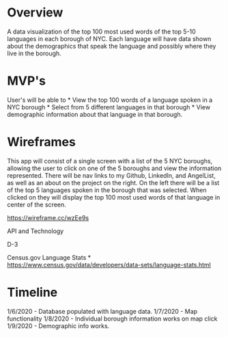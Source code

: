 # Overview

A data visualization of the top 100 most used words of the top 5-10 languages in each borough of NYC. Each language will have data shown about the demographics that speak the language and possibly where they live in the borough.

# MVP's

User's will be able to 
    * View the top 100 words of a language spoken in a NYC borough
    * Select from 5 different languages in that borough
    * View demographic information about that language in that borough.
    
# Wireframes

 This app will consist of a single screen with a list of the 5 NYC boroughs, allowing the user to click on one of the 5 boroughs and view the information represented. There will be nav links to my Github, LinkedIn, and AngelList, as well as an about on the project on the right. On the left there will be a list of the top 5 languages spoken in the borough that was selected. When clicked on they will display the top 100 most used words of that language in center of the screen.
 
 https://wireframe.cc/wzEe9s
 
 API and Technology
 
 D-3
 
Census.gov Language Stats
    * https://www.census.gov/data/developers/data-sets/language-stats.html
    
    
# Timeline
1/6/2020 - Database populated with language data.
1/7/2020 - Map functionality
1/8/2020 - Individual borough information works on map click
1/9/2020 - Demographic info works.
